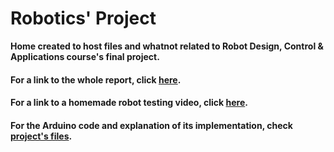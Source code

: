 # Robotics' Project
**Home created to host files and whatnot related to Robot Design, Control &amp; Applications course's final project.**

#### For a link to the whole report, click [here](www.google.com).


#### For a link to a homemade robot testing video, click [here](www.gmail.com).


#### For the Arduino code and explanation of its implementation, check [project's files](www.github.com).
